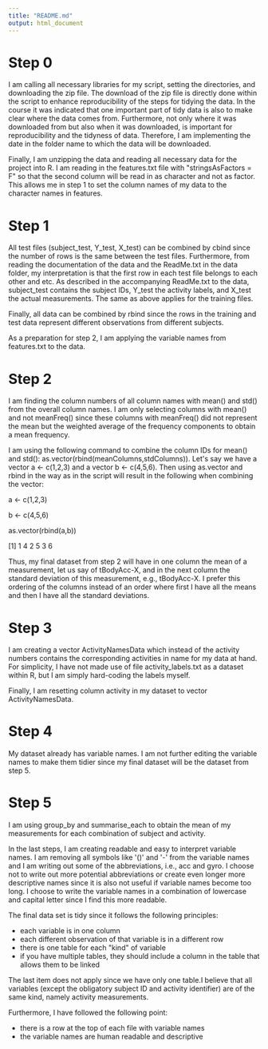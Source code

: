```yaml
---
title: "README.md"
output: html_document
---
```

<!---
- should describe how the script works
- In the readMe in explaining what the script does put "and then generates a tidy data text file that meets the principles of ...etc"

--->
# Step 0

I am calling all necessary libraries for my script, setting the directories, and downloading the zip file. The download of the zip file is directly done within the script to enhance reproducibility of the steps for tidying the data. In the course it was indicated that one important part of tidy data is also to make clear where the data comes from. Furthermore, not only where it was downloaded from but also when it was downloaded, is important for reproducibility and the tidyness of data. Therefore, I am implementing the date in the folder name to which the data will be downloaded.

Finally, I am unzipping the data and reading all necessary data for the project into R.
I am reading in the features.txt file with "stringsAsFactors = F" so that the second column will be read in as character and not as factor. This allows me in step 1 to set the column names of my data to the character names in features. 

# Step 1

All test files (subject_test, Y_test, X_test) can be combined by cbind since the number of rows is the same between the test files. Furthermore, from reading the documentation of the data and the ReadMe.txt in the data folder, my interpretation is that the first row in each test file belongs to each other and etc. 
As described in the accompanying ReadMe.txt to the data, subject_test contains the subject IDs, Y_test the activity labels, and X_test the actual measurements.
The same as above applies for the training files.

Finally, all data can be combined by rbind since the rows in the training and test data represent different observations from different subjects.

As a preparation for step 2, I am applying the variable names from features.txt to the data.

# Step 2

I am finding the column numbers of all column names with mean() and std() from the overall column names. I am only selecting columns with mean() and not meanFreq() since these columns with meanFreq() did not represent the mean but the weighted average of the frequency components to obtain a mean frequency.

I am using the following command to combine the column IDs for mean() and std(): as.vector(rbind(meanColumns,stdColumns)).
Let's say we have a vector a <- c(1,2,3) and a vector b <- c(4,5,6). Then using as.vector and rbind in the way as in the script will result in the following when combining the vector:

a <- c(1,2,3)

b <- c(4,5,6)

as.vector(rbind(a,b))

[1] 1 4 2 5 3 6

Thus, my final dataset from step 2 will have in one column the mean of a measurement, let us say of tBodyAcc-X, and in the next column the standard deviation of this measurement, e.g., tBodyAcc-X. I prefer this ordering of the columns instead of an order where first I have all the means and then I have all the standard deviations.

# Step 3
I am creating a vector ActivityNamesData which instead of the activity numbers contains the corresponding activities in name for my data at hand. For simplicity, I have not made use of file activity_labels.txt as a dataset within R, but I am simply hard-coding the labels myself.

Finally, I am resetting column activity in my dataset to vector ActivityNamesData.

# Step 4
My dataset already has variable names. I am not further editing the variable names to make them tidier since my final dataset will be the dataset from step 5.

# Step 5
I am using group_by and summarise_each to obtain the mean of my measurements for each combination of subject and activity.

In the last steps, I am creating readable and easy to interpret variable names. I am removing all symbols like '()' and '-' from the variable names and I am writing out some of the abbreviations, i.e., acc and gyro. I choose not to write out more potential abbreviations or create even longer more descriptive names since it is also not useful if variable names become too long.
I choose to write the variable names in a combination of lowercase and capital letter since I find this more readable.

The final data set is tidy since it follows the following principles:

* each variable is in one column
* each different observation of that variable is in a different row
* there is one table for each "kind" of variable
* if you have multiple tables, they should include a column in the table that allows them to be linked

The last item does not apply since we have only one table.I believe that all variables (except the obligatory subject ID and activity identifier) are of the same kind, namely activity measurements. 

Furthermore, I have followed the following point:

* there is a row at the top of each file with variable names
* the variable names are human readable and descriptive
